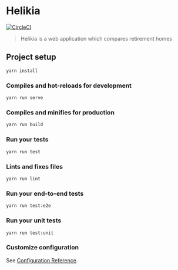 # Helikia
[![CircleCI](https://circleci.com/gh/helikia/helikiaApp/tree/master.svg?style=svg)](https://circleci.com/gh/helikia/helikiaApp/tree/master)

> Helikia is a web application which compares retirement homes

## Project setup
```
yarn install
```

### Compiles and hot-reloads for development
```
yarn run serve
```

### Compiles and minifies for production
```
yarn run build
```

### Run your tests
```
yarn run test
```

### Lints and fixes files
```
yarn run lint
```

### Run your end-to-end tests
```
yarn run test:e2e
```

### Run your unit tests
```
yarn run test:unit
```

### Customize configuration
See [Configuration Reference](https://cli.vuejs.org/config/).
